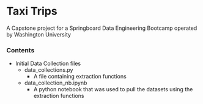 # Taxi Trips

A Capstone project for a Springboard Data Engineering Bootcamp operated by Washington University 

### Contents

 - Initial Data Collection files
    - data_collections.py
        - A file containing extraction functions
    - data_collection_nb.ipynb
        - A python notebook that was used to pull the datasets using the extraction functions